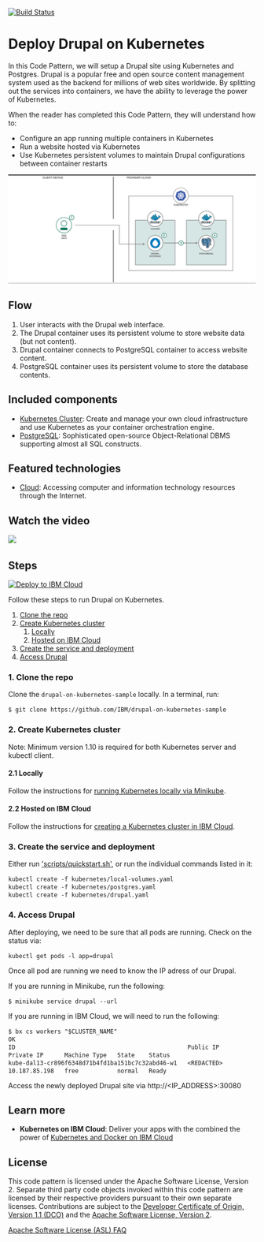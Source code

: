 [![Build Status](https://travis-ci.org/IBM/drupal-on-kubernetes-sample.svg?branch=master)](https://travis-ci.org/IBM/drupal-on-kubernetes-sample)

# Deploy Drupal on Kubernetes

In this Code Pattern, we will setup a Drupal site using Kubernetes and Postgres. Drupal is a popular free and open source content management system used as the backend for millions of web sites worldwide. By splitting out the services into containers, we have the ability to leverage the power of Kubernetes.

When the reader has completed this Code Pattern, they will understand how to:

* Configure an app running multiple containers in Kubernetes
* Run a website hosted via Kubernetes
* Use Kubernetes persistent volumes to maintain Drupal configurations between container restarts

![](images/architecture.png)

## Flow

1. User interacts with the Drupal web interface.
2. The Drupal container uses its persistent volume to store website data (but not content).
3. Drupal container connects to PostgreSQL container to access website content.
4. PostgreSQL container uses its persistent volume to store the database contents.

## Included components

* [Kubernetes Cluster](https://console.bluemix.net/docs/containers/container_index.html): Create and manage your own cloud infrastructure and use Kubernetes as your container orchestration engine.
* [PostgreSQL](https://www.postgresql.org/): Sophisticated open-source Object-Relational DBMS supporting almost all SQL constructs.

## Featured technologies

* [Cloud](https://www.ibm.com/developerworks/learn/cloud/): Accessing computer and information technology resources through the Internet.

## Watch the video

[![](http://img.youtube.com/vi/fQY8q6CjU68/0.jpg)](https://youtu.be/fQY8q6CjU68)

## Steps

[![Deploy to IBM Cloud](https://bluemix.net/deploy/button.png)](https://bluemix.net/deploy?repository=https://github.com/IBM/drupal-on-kubernetes-sample)

Follow these steps to run Drupal on Kubernetes.

1. [Clone the repo](#1-clone-the-repo)
2. [Create Kubernetes cluster](#2-create-the-kubernetes-cluster)
   1. [Locally](#2.1-locally)
   2. [Hosted on IBM Cloud](#2.2-hosted-on-ibm-cloud)
3. [Create the service and deployment](#3-create-the-service-and-deployment)
4. [Access Drupal](#4-access-drupal)

### 1. Clone the repo

Clone the `drupal-on-kubernetes-sample` locally. In a terminal, run:

```
$ git clone https://github.com/IBM/drupal-on-kubernetes-sample
```

### 2. Create Kubernetes cluster

Note: Minimum version 1.10 is required for both Kubernetes server and kubectl client.

#### 2.1 Locally

Follow the instructions for [running Kubernetes locally via Minikube](https://kubernetes.io/docs/getting-started-guides/minikube/).

#### 2.2 Hosted on IBM Cloud
Follow the instructions for [creating a Kubernetes cluster in IBM Cloud](https://console.bluemix.net/docs/containers/container_index.html#clusters).

### 3. Create the service and deployment

Either run ['scripts/quickstart.sh'](scripts/quickstart.sh), or run the individual commands listed in it:

```shell
kubectl create -f kubernetes/local-volumes.yaml
kubectl create -f kubernetes/postgres.yaml
kubectl create -f kubernetes/drupal.yaml
```

### 4. Access Drupal

After deploying, we need to be sure that all pods are running. Check on the status via:

```shell
kubectl get pods -l app=drupal
```

Once all pod are running we need to know the IP adress of our Drupal.

If you are running in Minikube, run the following:

```shell
$ minikube service drupal --url
```

If you are running in IBM Cloud, we will need to run the following:

```shell
$ bx cs workers "$CLUSTER_NAME"
OK
ID                                                 Public IP        Private IP      Machine Type   State    Status
kube-dal13-cr896f6348d71b4fd1ba151bc7c32abd46-w1   <REDACTED>       10.187.85.198   free           normal   Ready
```

Access the newly deployed Drupal site via http://<IP_ADDRESS>:30080

## Learn more

* **Kubernetes on IBM Cloud**: Deliver your apps with the combined the power of [Kubernetes and Docker on IBM Cloud](https://www.ibm.com/cloud-computing/bluemix/containers)

## License
This code pattern is licensed under the Apache Software License, Version 2.  Separate third party code objects invoked within this code pattern are licensed by their respective providers pursuant to their own separate licenses. Contributions are subject to the [Developer Certificate of Origin, Version 1.1 (DCO)](https://developercertificate.org/) and the [Apache Software License, Version 2](http://www.apache.org/licenses/LICENSE-2.0.txt).

[Apache Software License (ASL) FAQ](http://www.apache.org/foundation/license-faq.html#WhatDoesItMEAN)
